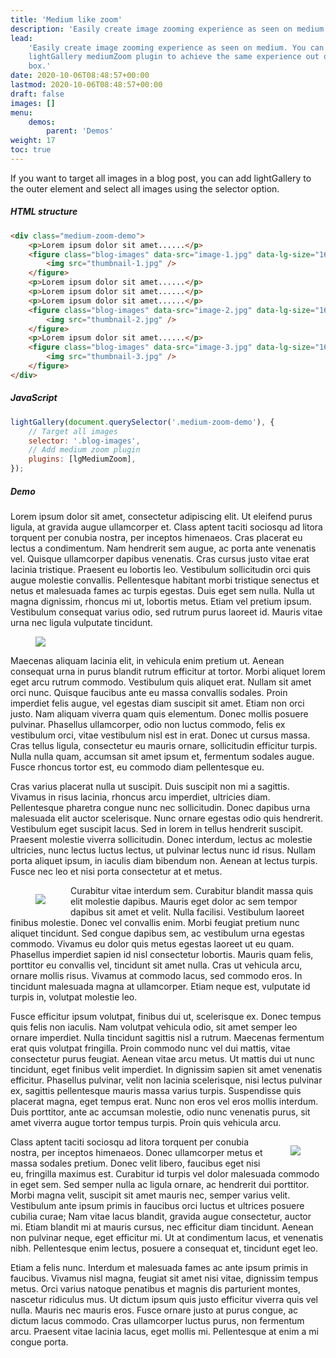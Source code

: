 ```yaml
---
title: 'Medium like zoom'
description: 'Easily create image zooming experience as seen on medium. '
lead:
    'Easily create image zooming experience as seen on medium. You can just use
    lightGallery mediumZoom plugin to achieve the same experience out of the
    box.'
date: 2020-10-06T08:48:57+00:00
lastmod: 2020-10-06T08:48:57+00:00
draft: false
images: []
menu:
    demos:
        parent: 'Demos'
weight: 17
toc: true
---
```


If you want to target all images in a blog post, you can add lightGallery to the
outer element and select all images using the selector option.

##### HTML structure

```html
<div class="medium-zoom-demo">
    <p>Lorem ipsum dolor sit amet......</p>
    <figure class="blog-images" data-src="image-1.jpg" data-lg-size="1600-1126">
        <img src="thumbnail-1.jpg" />
    </figure>
    <p>Lorem ipsum dolor sit amet......</p>
    <p>Lorem ipsum dolor sit amet......</p>
    <p>Lorem ipsum dolor sit amet......</p>
    <figure class="blog-images" data-src="image-2.jpg" data-lg-size="1600-1126">
        <img src="thumbnail-2.jpg" />
    </figure>
    <p>Lorem ipsum dolor sit amet......</p>
    <figure class="blog-images" data-src="image-3.jpg" data-lg-size="1600-1126">
        <img src="thumbnail-3.jpg" />
    </figure>
</div>
```

##### JavaScript

```js
lightGallery(document.querySelector('.medium-zoom-demo'), {
    // Target all images
    selector: '.blog-images',
    // Add medium zoom plugin
    plugins: [lgMediumZoom],
});
```

##### Demo

<div class="medium-zoom-demo">

Lorem ipsum dolor sit amet, consectetur adipiscing elit. Ut eleifend purus
ligula, at gravida augue ullamcorper et. Class aptent taciti sociosqu ad litora
torquent per conubia nostra, per inceptos himenaeos. Cras placerat eu lectus a
condimentum. Nam hendrerit sem augue, ac porta ante venenatis vel. Quisque
ullamcorper dapibus venenatis. Cras cursus justo vitae erat lacinia tristique.
Praesent eu lobortis leo. Vestibulum sollicitudin orci quis augue molestie
convallis. Pellentesque habitant morbi tristique senectus et netus et malesuada
fames ac turpis egestas. Duis eget sem nulla. Nulla ut magna dignissim, rhoncus
mi ut, lobortis metus. Etiam vel pretium ipsum. Vestibulum consequat varius
odio, sed rutrum purus laoreet id. Mauris vitae urna nec ligula vulputate
tincidunt.

<figure lg-background-color="#FFF" class="blog-images" data-src="https://images.unsplash.com/photo-1477322524744-0eece9e79640?ixlib=rb-1.2.1&ixid=MXwxMjA3fDB8MHxwaG90by1wYWdlfHx8fGVufDB8fHw%3D&auto=format&fit=crop&w=1600&q=80"  data-lg-size="1600-1126" >
<img src="https://images.unsplash.com/photo-1477322524744-0eece9e79640?ixlib=rb-1.2.1&ixid=MXwxMjA3fDB8MHxwaG90by1wYWdlfHx8fGVufDB8fHw%3D&auto=format&fit=crop&w=860&q=80"/>
</figure>

Maecenas aliquam lacinia elit, in vehicula enim pretium ut. Aenean consequat
urna in purus blandit rutrum efficitur at tortor. Morbi aliquet lorem eget arcu
rutrum commodo. Vestibulum quis aliquet erat. Nullam sit amet orci nunc. Quisque
faucibus ante eu massa convallis sodales. Proin imperdiet felis augue, vel
egestas diam suscipit sit amet. Etiam non orci justo. Nam aliquam viverra quam
quis elementum. Donec mollis posuere pulvinar. Phasellus ullamcorper, odio non
luctus commodo, felis ex vestibulum orci, vitae vestibulum nisl est in erat.
Donec ut cursus massa. Cras tellus ligula, consectetur eu mauris ornare,
sollicitudin efficitur turpis. Nulla nulla quam, accumsan sit amet ipsum et,
fermentum sodales augue. Fusce rhoncus tortor est, eu commodo diam pellentesque
eu.

Cras varius placerat nulla ut suscipit. Duis suscipit non mi a sagittis. Vivamus
in risus lacinia, rhoncus arcu imperdiet, ultricies diam. Pellentesque pharetra
congue nunc nec sollicitudin. Donec dapibus urna malesuada elit auctor
scelerisque. Nunc ornare egestas odio quis hendrerit. Vestibulum eget suscipit
lacus. Sed in lorem in tellus hendrerit suscipit. Praesent molestie viverra
sollicitudin. Donec interdum, lectus ac molestie ultricies, nunc lectus luctus
lectus, ut pulvinar lectus nunc id risus. Nullam porta aliquet ipsum, in iaculis
diam bibendum non. Aenean at lectus turpis. Fusce nec leo et nisi porta
consectetur at et metus.

<figure lg-background-color="rgb(22 37 44)" style="float:left" class="blog-images" data-src="https://images.unsplash.com/photo-1465311530779-5241f5a29892?ixid=MXwxMjA3fDB8MHxwaG90by1wYWdlfHx8fGVufDB8fHw%3D&ixlib=rb-1.2.1&auto=format&fit=crop&w=1600&q=80"  data-lg-size="1600-1067" >
<img src="https://images.unsplash.com/photo-1465311530779-5241f5a29892?ixid=MXwxMjA3fDB8MHxwaG90by1wYWdlfHx8fGVufDB8fHw%3D&ixlib=rb-1.2.1&auto=format&fit=crop&w=860&q=80"/>
</figure>

Curabitur vitae interdum sem. Curabitur blandit massa quis elit molestie
dapibus. Mauris eget dolor ac sem tempor dapibus sit amet et velit. Nulla
facilisi. Vestibulum laoreet finibus molestie. Donec vel convallis enim. Morbi
feugiat pretium nunc aliquet tincidunt. Sed congue dapibus sem, ac vestibulum
urna egestas commodo. Vivamus eu dolor quis metus egestas laoreet ut eu quam.
Phasellus imperdiet sapien id nisl consectetur lobortis. Mauris quam felis,
porttitor eu convallis vel, tincidunt sit amet nulla. Cras ut vehicula arcu,
ornare mollis risus. Vivamus at commodo lacus, sed commodo eros. In tincidunt
malesuada magna at ullamcorper. Etiam neque est, vulputate id turpis in,
volutpat molestie leo.

Fusce efficitur ipsum volutpat, finibus dui ut, scelerisque ex. Donec tempus
quis felis non iaculis. Nam volutpat vehicula odio, sit amet semper leo ornare
imperdiet. Nulla tincidunt sagittis nisl a rutrum. Maecenas fermentum erat quis
volutpat fringilla. Proin commodo nunc vel dui mattis, vitae consectetur purus
feugiat. Aenean vitae arcu metus. Ut mattis dui ut nunc tincidunt, eget finibus
velit imperdiet. In dignissim sapien sit amet venenatis efficitur. Phasellus
pulvinar, velit non lacinia scelerisque, nisi lectus pulvinar ex, sagittis
pellentesque mauris massa varius turpis. Suspendisse quis placerat magna, eget
tempus erat. Nunc non eros vel eros mollis interdum. Duis porttitor, ante ac
accumsan molestie, odio nunc venenatis purus, sit amet viverra augue tortor
tempus turpis. Proin quis vehicula arcu.

<figure lg-background-color="rgb(28 62 74)" class="blog-images" data-src="https://images.unsplash.com/photo-1610448721566-47369c768e70?ixid=MXwxMjA3fDB8MHxwaG90by1wYWdlfHx8fGVufDB8fHw%3D&ixlib=rb-1.2.1&auto=format&fit=crop&w=1600&q=80"  data-lg-size="1600-2400" style="float: right; margin-left: 2rem;">
<img src="https://images.unsplash.com/photo-1610448721566-47369c768e70?ixid=MXwxMjA3fDB8MHxwaG90by1wYWdlfHx8fGVufDB8fHw%3D&ixlib=rb-1.2.1&auto=format&fit=crop&w=340&q=80"/>
</figure>

Class aptent taciti sociosqu ad litora torquent per conubia nostra, per inceptos
himenaeos. Donec ullamcorper metus et massa sodales pretium. Donec velit libero,
faucibus eget nisi eu, fringilla maximus est. Curabitur id turpis vel dolor
malesuada commodo in eget sem. Sed semper nulla ac ligula ornare, ac hendrerit
dui porttitor. Morbi magna velit, suscipit sit amet mauris nec, semper varius
velit. Vestibulum ante ipsum primis in faucibus orci luctus et ultrices posuere
cubilia curae; Nam vitae lacus blandit, gravida augue consectetur, auctor mi.
Etiam blandit mi at mauris cursus, nec efficitur diam tincidunt. Aenean non
pulvinar neque, eget efficitur mi. Ut at condimentum lacus, et venenatis nibh.
Pellentesque enim lectus, posuere a consequat et, tincidunt eget leo.

Etiam a felis nunc. Interdum et malesuada fames ac ante ipsum primis in
faucibus. Vivamus nisl magna, feugiat sit amet nisi vitae, dignissim tempus
metus. Orci varius natoque penatibus et magnis dis parturient montes, nascetur
ridiculus mus. Ut dictum ipsum quis justo efficitur viverra quis vel nulla.
Mauris nec mauris eros. Fusce ornare justo at purus congue, ac dictum lacus
commodo. Cras ullamcorper luctus purus, non fermentum arcu. Praesent vitae
lacinia lacus, eget mollis mi. Pellentesque at enim a mi congue porta.

</div>
